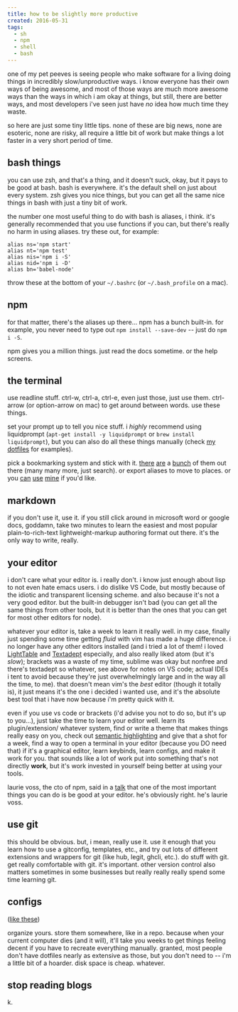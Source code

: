 ```yaml
---
title: how to be slightly more productive
created: 2016-05-31
tags:
  - sh
  - npm
  - shell
  - bash
---
```


one of my pet peeves is seeing people who make software for a living doing
things in incredibly slow/unproductive ways. i know everyone has their own
ways of being awesome, and most of those ways are much more awesome ways than
the ways in which i am okay at things, but still, there are better ways, and
most developers i've seen just have _no_ idea how much time they waste.

so here are just some tiny little tips. none of these are big news, none
are esoteric, none are risky, all require a little bit of work but make things
a lot faster in a very short period of time.

## bash things
you can use zsh, and that's a thing, and it doesn't suck, okay, but it pays
to be good at bash. bash is everywhere. it's the default shell on just about
every system. zsh gives you nice things, but you can get all the same nice
things in bash with just a tiny bit of work.

the number one most useful thing to do with bash is aliases, i think.
it's generally recommended that you use functions if you can, but there's
really no harm in using aliases. try these out, for example:

```
alias ns='npm start'
alias nt='npm test'
alias nis='npm i -S'
alias nid='npm i -D'
alias bn='babel-node'
```

throw these at the bottom of your `~/.bashrc` (or `~/.bash_profile` on a mac).

## npm
for that matter, there's the aliases up there... npm has a bunch built-in.
for example, you never need to type out `npm install --save-dev`
-- just do `npm i -S`.

npm gives you a million things. just read the docs sometime. or the help screens.

## the terminal
use readline stuff. ctrl-w, ctrl-a, ctrl-e, even just those, just use them. ctrl-arrow
(or option-arrow on mac) to get around between words. use these things.

set your prompt up to tell you nice stuff. i _highly_ recommend using liquidprompt
(`apt-get install -y liquidprompt` or `brew install liquidprompt`), but you can
also do all these things manually (check
[my dotfiles](https://github.com/zacanger/z/blob/master/.bashrc#L127) for examples).

pick a bookmarking system and stick with it. [there](https://github.com/wting/autojump)
[are](https://github.com/rupa/z) a [bunch](https://github.com/shyiko/commacd) of them
out there (many many more, just search). or export aliases to move to places. or you
[can](https://github.com/zacanger/z/blob/master/.bash_functions/g.sh)
[use](https://github.com/zacanger/z/blob/master/.bash_functions/ga.sh)
[mine](https://github.com/zacanger/z/blob/master/.bash_functions/gt.sh) if you'd like.

## markdown
if you don't use it, use it. if you still click around in microsoft word or google docs,
goddamn, take two minutes to learn the easiest and most popular plain-to-rich-text
lightweight-markup authoring format out there. it's the only way to write, really.

## your editor
i don't care what your editor is. i really don't. i know just enough about lisp
to not even hate emacs users. i do dislike VS Code, but mostly because of the
idiotic and transparent licensing scheme. and also because it's not a very
good editor. but the built-in debugger isn't bad (you can get all the same things
from other tools, but it is better than the ones that you can get for most other
editors for node).

whatever your editor is, take a week to learn it really well. in my case, finally
just spending some time getting _fluid_ with vim has made a huge difference.
i no longer have any other editors installed (and i tried a lot of them! i loved
[LightTable](http://lighttable.com/) and [Textadept](http://foicica.com/textadept/)
especially, and also really liked atom (but it's _slow_); brackets was a waste of
my time, sublime was okay but nonfree and there's textadept so whatever, see above
for notes on VS code; actual IDEs i tent to avoid because they're just overwhelmingly
large and in the way all the time, to me). that doesn't mean vim's the _best_ editor
(though it totally is), it just means it's the one i decided i wanted use, and it's
the absolute best tool that i have now because i'm pretty quick with it.

even if you use vs code or brackets (i'd advise you not to do so, but it's up to
you...), just take the time to learn your editor well. learn its plugin/extension/
whatever system, find or write a theme that makes things really easy on you, check
out [semantic highlighting](https://medium.com/@evnbr/coding-in-color-3a6db2743a1e#.5rffb0gto)
and give that a shot for a week, find a way to open a terminal in your editor
(because you DO need that) if it's a graphical editor, learn keybinds, learn
configs, and make it work for you. that sounds like a lot of work put into something
that's not directly **work**, but it's work invested in yourself being better
at using your tools.

laurie voss, the cto of npm, said in a [talk](https://www.youtube.com/watch?v=NWo-RIHiEJ4)
that one of the most important things you can do is be good at your editor.
he's obviously right. he's laurie voss.

## use git
this should be obvious. but, i mean, really use it. use it enough that you
learn how to use a gitconfig, templates, etc., and try out lots of different
extensions and wrappers for git (like hub, legit, ghcli, etc.). do stuff with
git. get really comfortable with git. it's important. other version control also
matters sometimes in some businesses but really really really spend some time
learning git.

## configs
([like these](https://github.com/zacanger/z))

organize yours. store them somewhere, like in a repo. because when your current
computer dies (and it will), it'll take you weeks to get things feeling decent
if you have to recreate everything manually. granted, most people don't have
dotfiles nearly as extensive as those, but you don't need to -- i'm a little bit
of a hoarder. disk space is cheap. whatever.

## stop reading blogs
k.

